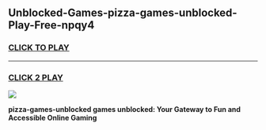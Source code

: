 
## Unblocked-Games-pizza-games-unblocked-Play-Free-npqy4
<h3>
<a href="https://premium76.site?title=pizza-games-unblocked&ref=20M">CLICK TO PLAY</a></h3>
<hr>

<h3>
<a href="https://premium76.site?title=pizza-games-unblocked&ref=20M">CLICK 2 PLAY</a>
  
</h3>

<a href="https://premium76.site?title=pizza-games-unblocked&ref=19M"><img src="https://clearcache.store/games.png"></a>


**pizza-games-unblocked games unblocked: Your Gateway to Fun and Accessible Online Gaming**
